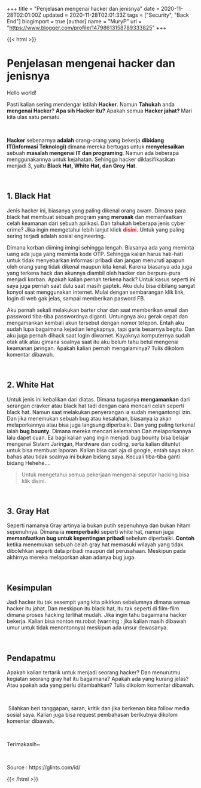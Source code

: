 +++
title = "Penjelasan mengenai hacker dan jenisnya"
date = 2020-11-28T02:01:00Z
updated = 2020-11-28T02:01:33Z
tags = ["Security", "Back End"]
blogimport = true 
[author]
	name = "MuryP"
	uri = "https://www.blogger.com/profile/14798613158789333825"
+++

 {{< html >}} 
<h1 style="text-align: left;">Penjelasan mengenai hacker dan jenisnya</h1><p>Hello world!</p><p>Pasti kalian sering mendengar istilah <b>Hacker</b>. Namun <b>Tahukah</b> anda <b>mengenai Hacker</b>? <b>Apa sih Hacker itu?</b> Apakah semua <b>Hacker jahat? </b>Mari kita ulas satu persatu.</p><p><br /></p><p><b>Hacker</b> sebenarnya <b>adalah</b> orang-orang yang bekerja <b>dibidang IT(Informasi Teknologi) </b>dimana mereka bertugas untuk <b>menyelesaikan</b> sebuah <b>masalah mengenai IT dan programing</b>. Namun ada beberapa menggunakannya untuk kejahatan. Sehingga hacker diklasifikasikan menjadi 3, yaitu <b>Black Hat, White Hat, dan Grey Hat</b>.</p><p><br /></p><h2 style="text-align: left;">1. Black Hat</h2><p>Jenis hacker ini, biasanya yang paling dikenal orang awam. Dimana para black hat membuat sebuah program yang <b>merusak</b> dan memanfaatkan celah keamanan dari sebuah aplikasi. Dan tahukah beberapa jenis cyber crime? Jika ingin memgetahui lebih lanjut klick <span style="color: red;"><span style="background-color: white;"><b>disini</b></span></span>. Untuk yang paling sering terjadi adalah sosial engineering.&nbsp;</p><p>Dimana korban diiming imingi sehingga lengah. Biasanya ada yang meminta uang ada juga yang meminta kode OTP. Sehingga kalian harus hati-hati untuk tidak menyebarkan informasi pribadi dan jangan menuruti apapun oleh orang yang tidak dikenal maupun kita kenal. Karena biasanya ada juga yang terkena hack dan akunnya diambil oleh hacker dan berpura-pura menjadi korban. Apakah kalian pernah terkena hack? Untuk kasus seperti ini saya juga pernah saat dulu saat masih gaptek. Aku dulu bisa dibilang sangat konyol saat menggunakan internet. Mulai dengan sembarangan klik link, login di web gak jelas, sampai memberikan pasword FB.&nbsp;</p><p>Aku pernah sekali melakukan barter char dan saat memberikan email dan password tiba-tiba passwordnya diganti. Untungnya aku gerak cepat dan mengamankan kembali akun tersebut dengan nomor telepon. Entah aku sudah lupa bagaimana kejadian lengkapnya, tapi garis besarnya begitu. Dan aku juga pernah dihack saat login diwarnet. Kayaknya komputernya sudah otak atik atau gimana soalnya saat itu aku belum tahu betul mengenai keamanan jaringan. Apakah kalian pernah mengalaminya? Tulis dikolom komentar dibawah.</p><p><br /></p><h2 style="text-align: left;">2. White Hat</h2><p>Untuk jenis ini kebalikan dari diatas. Dimana tugasnya <b>mengamankan</b> dari serangan cravker atau black hat tadi dengan cara mencari celah seperti black hat. Namun saat melakukan penyerangan ia sudah mengantongi izin. Dan jika menemukan sebuah bug atau kesalahan, biasanya ia akan melaporkannya atau bisa juga langsung diperbaiki. Dan yang paling terkenal ialah <b>bug bounty</b>. Dimana mereka mencari kelemahan Dan melaporkannya lalu dapet cuan. Ea bagi kalian yang ingin menjadi bug bounty bisa belajar mengenai Sistem Jaringan, Hardware dan coding, serta kalian dituntut untuk bisa membuat laporan. Kalian bisa cari aja di google, entah saya akan bahas atau tidak soalnya ini bukan bidang saya. Kecuali tiba-tiba ganti bidang Hehehe....&nbsp;</p><p></p><blockquote><p>Untuk mengetahui semua pekerjaan mengenai seputar hacking bisa klik disini.</p><p></p></blockquote><p><br /></p><h2 style="text-align: left;">3. Gray Hat</h2><p>Seperti namanya Gray artinya ia bukan putih sepenuhnya dan bukan hitam sepenuhnya. Dimana ia <b>memperbaiki</b> seperti white hat, namun juga <b>memanfaatkan bug untuk kepentingan pribadi&nbsp;</b>sebelum diperbaiki. <b>Contoh</b> ketika menemukan sebuah celah gray hat memasuki wilayah yang tidak dibolehkan seperti data pribadi maupun dat perusahaan. Meskipun pada akhirnya mereka melaporkan akan adanya bug juga.</p><p><br /></p><h2 style="text-align: left;">Kesimpulan</h2><p>Jadi hacker itu tak sesempit yang kita pikirkan sebelumnya dimana semua hacker itu jahat. Dan meskipun itu black hat, itu tak seperti di film-film dimana proses hacking terlihat mudah. Jika ingin tahu bagaimana hacker bekerja. Kalian bisa nonton mr.robot (warning : jika kalian masih dibawah umur untuk tidak menontonnya) meskipun ada unsur dewasanya.&nbsp;</p><p><br /></p><h2 style="text-align: left;">Pendapatmu</h2><p>Apakah kalian tertarik untuk menjadi seorang hacker? Dan menurutmu kegiatan seorang gray hat itu bagaimana? Apakah ada yang kurang jelas? Atau apakah ada yang perlu ditambahkan? Tulis dikolom komentar dibawah.</p><p><br /></p><p>&nbsp;Silahkan beri tanggapan, saran, kritik dan jika berkenan bisa follow media sosial saya. Kalian juga bisa request pembahasan berikutnya dikolom komentar dibawah.</p><p><br /></p><p>Terimakasih~</p><p><br /></p><p>Source : https://glints.com/id/</p>
{{< /html >}}
